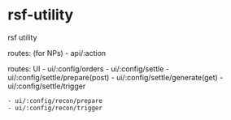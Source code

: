 # rsf-utility

rsf utility

routes: (for NPs) - api/:action

routes: UI - ui/:config/orders - ui/:config/settle - ui/:config/settle/prepare(post) - ui/:config/settle/generate(get) - ui/:config/settle/trigger

    - ui/:config/recon/prepare
    - ui/:config/recon/trigger
